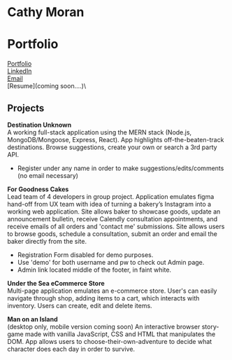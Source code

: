 # Cathy Moran
# Portfolio

[Portfolio](https://moran-portfolio.herokuapp.com/)\
[LinkedIn](https://www.linkedin.com/in/morancathy/)\
[Email](morancathy@gmail.com)\
[Resume](coming soon....)\

## Projects
**Destination Unknown**\
A working full-stack application using the MERN stack (Node.js, MongoDB/Mongoose, Express, React). App highlights off-the-beaten-track destinations. Browse suggestions, create your own or search a 3rd party API.

- Register under any name in order to make suggestions/edits/comments (no email necessary)

**For Goodness Cakes**\
Lead team of 4 developers in group project. Application emulates figma hand-off from UX team with idea of turning a bakery’s Instagram into a working web application.  Site allows baker to showcase goods, update an announcement bulletin, receive Calendly consultation appointments, and receive emails of all orders and 'contact me' submissions. Site allows users to browse goods, schedule a consultation, submit an order and email the baker directly from the site.

- Registration Form disabled for demo purposes.
- Use 'demo' for both username and pw to check out Admin page.
- Admin link located middle of the footer, in faint white.

**Under the Sea eCommerce Store**\
Multi-page application emulates an e-commerce store. User's can easily navigate through shop, adding items to a cart, which interacts with inventory. Users can create, edit and delete items.

**Man on an Island**\
(desktop only, mobile version coming soon)
An interactive browser story-game made with vanilla JavaScript, CSS and HTML that manipulates the DOM.
App allows users to choose-their-own-adventure to decide what character does each day in order to survive.
